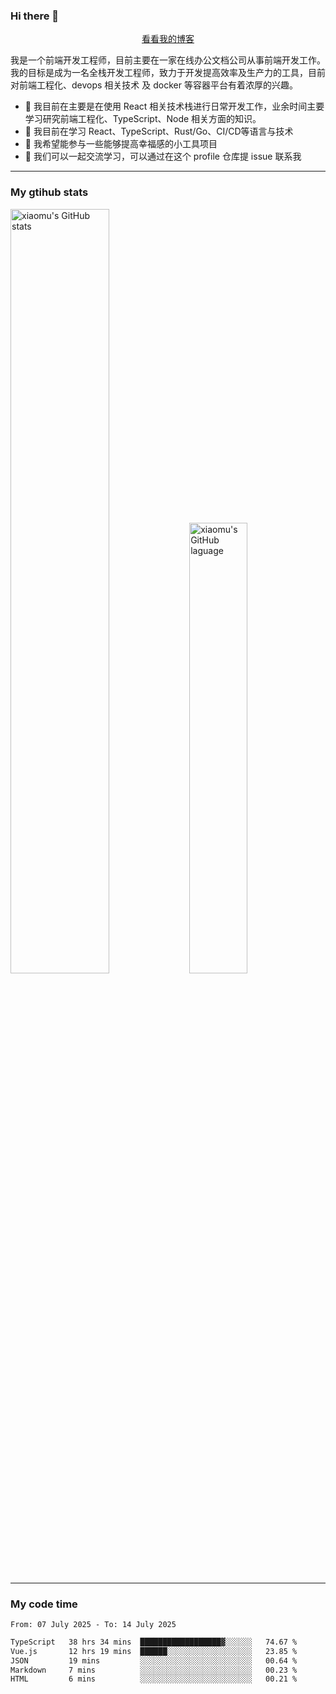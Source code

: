 ### Hi there 👋

<p align="center">
  <a href="https://blog.realjacket.fun">看看我的博客</a>
</p>

我是一个前端开发工程师，目前主要在一家在线办公文档公司从事前端开发工作。我的目标是成为一名全栈开发工程师，致力于开发提高效率及生产力的工具，目前对前端工程化、devops 相关技术 及 docker 等容器平台有着浓厚的兴趣。

- 🔭 我目前在主要是在使用 React 相关技术栈进行日常开发工作，业余时间主要学习研究前端工程化、TypeScript、Node 相关方面的知识。
- 🌱 我目前在学习 React、TypeScript、Rust/Go、CI/CD等语言与技术
- 👯 我希望能参与一些能够提高幸福感的小工具项目
- 💬 我们可以一起交流学习，可以通过在这个 profile 仓库提 issue 联系我

***

### My gtihub stats

<a><img src="https://github-readme-stats-git-masterrstaa-rickstaa.vercel.app/api?username=real-jacket&&show_icons=true" title="xiaomu's GitHub stats" alt="xiaomu's GitHub stats" style="width:56%;"/></a>
<a><img src="https://github-readme-stats-git-masterrstaa-rickstaa.vercel.app/api/top-langs/?username=real-jacket&layout=compact" title="xiaomu's GitHub laguage" alt="xiaomu's GitHub laguage" style="width:43%;"/><a/>

***

### My code time

<!--START_SECTION:waka-->

```txt
From: 07 July 2025 - To: 14 July 2025

TypeScript   38 hrs 34 mins  ██████████████████▓░░░░░░   74.67 %
Vue.js       12 hrs 19 mins  ██████░░░░░░░░░░░░░░░░░░░   23.85 %
JSON         19 mins         ░░░░░░░░░░░░░░░░░░░░░░░░░   00.64 %
Markdown     7 mins          ░░░░░░░░░░░░░░░░░░░░░░░░░   00.23 %
HTML         6 mins          ░░░░░░░░░░░░░░░░░░░░░░░░░   00.21 %
```

<!--END_SECTION:waka-->
